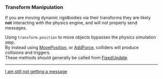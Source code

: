 ### Transform Manipulation
If you are moving dynamic rigidbodies via their transforms they are likely **not** interacting with the physics engine, and will not properly send messages.  

Using `transform.position` to move objects bypasses the physics simulation step.  
By instead using [MovePosition](https://docs.unity3d.com/ScriptReference/Rigidbody2D.MovePosition.html), or [AddForce](https://docs.unity3d.com/ScriptReference/Rigidbody2D.AddForce.html), colliders will produce collisions and triggers.  
These methods should generally be called from [FixedUpdate](https://docs.unity3d.com/ScriptReference/MonoBehaviour.FixedUpdate.html).  

---  

[I am still not getting a message](7%202D%20Other.md)